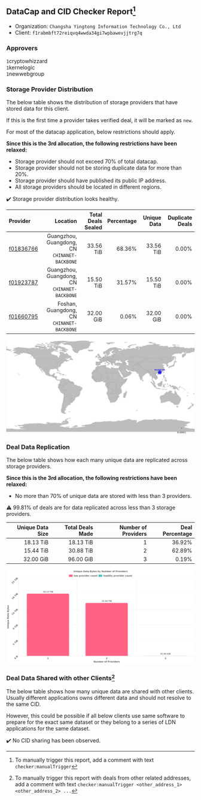 ## DataCap and CID Checker Report[^1]
 - Organization: `Changsha Yingtong Information Technology Co., Ltd`
 - Client: `f1rabmbft72reiqvq4wwda34gi7wpbawevjjtrg7q`
### Approvers
`1`cryptowhizzard<br/>`1`kernelogic<br/>`1`newwebgroup

### Storage Provider Distribution
The below table shows the distribution of storage providers that have stored data for this client.

If this is the first time a provider takes verified deal, it will be marked as `new`.

For most of the datacap application, below restrictions should apply.

**Since this is the 3rd allocation, the following restrictions have been relaxed:**
 - Storage provider should not exceed 70% of total datacap.
 - Storage provider should not be storing duplicate data for more than 20%.
 - Storage provider should have published its public IP address.
 - All storage providers should be located in different regions.

✔️ Storage provider distribution looks healthy.

| Provider                                              |                                         Location | Total Deals Sealed | Percentage | Unique Data | Duplicate Deals |
| :---------------------------------------------------- | -----------------------------------------------: | -----------------: | ---------: | ----------: | --------------: |
| [f01836766](https://filfox.info/en/address/f01836766) | Guangzhou, Guangdong, CN<br/>`CHINANET-BACKBONE` |          33.56 TiB |     68.36% |   33.56 TiB |           0.00% |
| [f01923787](https://filfox.info/en/address/f01923787) | Guangzhou, Guangdong, CN<br/>`CHINANET-BACKBONE` |          15.50 TiB |     31.57% |   15.50 TiB |           0.00% |
| [f01660795](https://filfox.info/en/address/f01660795) |    Foshan, Guangdong, CN<br/>`CHINANET-BACKBONE` |          32.00 GiB |      0.06% |   32.00 GiB |           0.00% |

<img src="https://raw.githubusercontent.com/data-preservation-programs/filplus-checker-assets/main/filecoin-project/filecoin-plus-large-datasets/issues/1166/1687976467476.png"/>

### Deal Data Replication
The below table shows how each many unique data are replicated across storage providers.


**Since this is the 3rd allocation, the following restrictions have been relaxed:**
- No more than 70% of unique data are stored with less than 3 providers.

⚠️ 99.81% of deals are for data replicated across less than 3 storage providers.

| Unique Data Size | Total Deals Made | Number of Providers | Deal Percentage |
| ---------------: | ---------------: | ------------------: | --------------: |
|        18.13 TiB |        18.13 TiB |                   1 |          36.92% |
|        15.44 TiB |        30.88 TiB |                   2 |          62.89% |
|        32.00 GiB |        96.00 GiB |                   3 |           0.19% |

<img src="https://raw.githubusercontent.com/data-preservation-programs/filplus-checker-assets/main/filecoin-project/filecoin-plus-large-datasets/issues/1166/1687976468757.png"/>

### Deal Data Shared with other Clients[^3]
The below table shows how many unique data are shared with other clients.
Usually different applications owns different data and should not resolve to the same CID.

However, this could be possible if all below clients use same software to prepare for the exact same dataset or they belong to a series of LDN applications for the same dataset.

✔️ No CID sharing has been observed.

[^1]: To manually trigger this report, add a comment with text `checker:manualTrigger`

[^2]: Deals from those addresses are combined into this report as they are specified with `checker:manualTrigger`

[^3]: To manually trigger this report with deals from other related addresses, add a comment with text `checker:manualTrigger <other_address_1> <other_address_2> ...`
